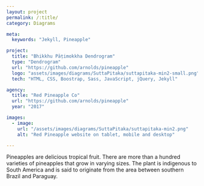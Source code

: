 ```yaml
---
layout: project
permalink: /:title/
category: Diagrams

meta:
  keywords: "Jekyll, Pineapple"

project:
  title: "Bhikkhu Pāṭimokkha Dendrogram"
  type: "Dendrogram"
  url: "https://github.com/arnolds/pineapple"
  logo: "assets/images/diagrams/SuttaPitaka/suttapitaka-min2-small.png"
  tech: "HTML, CSS, Boostrap, Sass, JavaScript, jQuery, Jekyll"

agency:
  title: "Red Pineapple Co"
  url: "https://github.com/arnolds/pineapple"
  year: "2017"

images:
  - image:
    url: "/assets/images/diagrams/SuttaPitaka/suttapitaka-min2.png"
    alt: "Red Pineapple website on tablet, mobile and desktop"

---
```

<p>Pineapples are delicious tropical fruit. There are more than a hundred varieties of pineapples that grow in varying sizes. The plant is indigenous to South America and is said to originate from the area between southern Brazil and Paraguay.</p>

